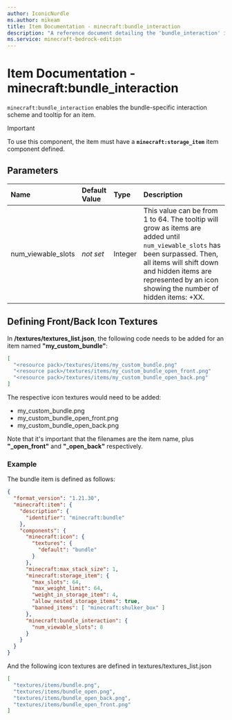 ```yaml
---
author: IconicNurdle
ms.author: mikeam
title: Item Documentation - minecraft:bundle_interaction
description: "A reference document detailing the 'bundle_interaction' item component"
ms.service: minecraft-bedrock-edition
---
```


# Item Documentation - minecraft:bundle_interaction

`minecraft:bundle_interaction` enables the bundle-specific interaction scheme and tooltip for an item.

> [!IMPORTANT]
> To use this component, the item must have a **`minecraft:storage_item`** item component defined. 

## Parameters

|Name |Default Value  |Type  |Description  |
|:----------|:----------|:----------|:----------|
| num_viewable_slots | *not set* | Integer | This value can be from 1 to 64. The tooltip will grow as items are added until `num_viewable_slots` has been surpassed. Then, all items will shift down and hidden items are represented by an icon showing the number of hidden items: +XX.|

## Defining Front/Back Icon Textures

In **/textures/textures_list.json**, the following code needs to be added for an item named **"my_custom_bundle"**:

```json
[
  "<resource pack>/textures/items/my_custom_bundle.png"
  "<resource pack>/textures/items/my_custom_bundle_open_front.png"
  "<resource pack>/textures/items/my_custom_bundle_open_back.png"
]
```

The respective icon textures would need to be added:
 - my_custom_bundle.png
 - my_custom_bundle_open_front.png
 - my_custom_bundle_open_back.png

Note that it's important that the filenames are the item name, plus **"_open_front"** and **"_open_back"** respectively.

### Example

The bundle item is defined as follows:

```json
{
  "format_version": "1.21.30",
  "minecraft:item": {
    "description": {
      "identifier": "minecraft:bundle"
    },
    "components": {
      "minecraft:icon": {
        "textures": {
          "default": "bundle"
        }
      },
      "minecraft:max_stack_size": 1,
      "minecraft:storage_item": {
        "max_slots": 64,
        "max_weight_limit": 64,
        "weight_in_storage_item": 4,
        "allow_nested_storage_items": true,
        "banned_items": [ "minecraft:shulker_box" ]
      },
      "minecraft:bundle_interaction": {
        "num_viewable_slots": 8
      }
    }
  }
}
```

And the following icon textures are defined in textures/textures_list.json

```json
[
  "textures/items/bundle.png",
  "textures/items/bundle_open.png",
  "textures/items/bundle_open_back.png",
  "textures/items/bundle_open_front.png"
]
```
